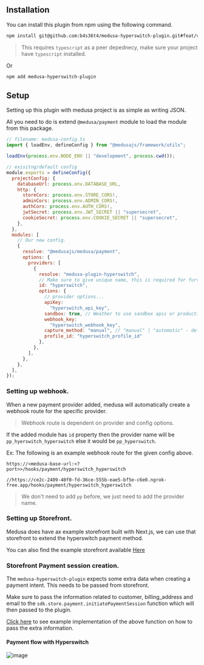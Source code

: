 ## Installation

You can install this plugin from npm using the following command.

```sh
npm install git@github.com:b4s36t4/medusa-hyperswitch-plugin.git#feat/v2
```

> This requires `typescript` as a peer depednecy, make sure your project have `typescript` installed.

Or

```sh
npm add medusa-hyperswitch-plugin
```

## Setup

Setting up this plugin with medusa project is as simple as writing JSON.

All you need to do is extend `@medusa/payment` module to load the module from this package.

```javascript
// filename: medusa-config.ts
import { loadEnv, defineConfig } from "@medusajs/framework/utils";

loadEnv(process.env.NODE_ENV || "development", process.cwd());

// exisitng/default config
module.exports = defineConfig({
  projectConfig: {
    databaseUrl: process.env.DATABASE_URL,
    http: {
      storeCors: process.env.STORE_CORS!,
      adminCors: process.env.ADMIN_CORS!,
      authCors: process.env.AUTH_CORS!,
      jwtSecret: process.env.JWT_SECRET || "supersecret",
      cookieSecret: process.env.COOKIE_SECRET || "supersecret",
    },
  },
  modules: [
    // Our new config.
    {
      resolve: "@medusajs/medusa/payment",
      options: {
        providers: [
          {
            resolve: "medusa-plugin-hyperswitch",
            // Make sure to give unique name, this is required for further actions.
            id: "hyperswitch",
            options: {
              // provider options...
              apiKey:
                "hyperswitch_api_key",
              sandbox: true, // Weather to use sandbox apis or production apis.
              webhook_key:
                "hyperswitch_webhook_key",
              capture_method: "manual", // "manual" | "automatic" - defaults to `automatic`
              profile_id: "hyperswitch_profile_id"
            },
          },
        ],
      },
    },
  ],
});

```

### Setting up webhook.

When a new payment provider added, medusa will automatically create a webhook route for the specific provider. 

> Webhook route is dependent on provider and config options.

If the added module has `id` property then the provider name will be `pp_hyerswitch_hyperswitch` else it would be `pp_hyperswitch`.

Ex: The following is an example webhook route for the given config above.

```
https://<medusa-base-url:<?port>>/hooks/payment/hyperswitch_hyperswitch

//https://ce2c-2409-40f0-fd-36ce-555b-eae5-bf5e-c6e0.ngrok-free.app/hooks/payment/hyperswitch_hyperswitch
```

> We don't need to add `pp` before, we just need to add the provider name. 

### Setting up Storefront.

Medusa does have ax example storefront built with Next.js, we can use that storefront to extend the hyperswitch payment method. 

You can also find the example storefront available [Here](url)

### Storefront Payment session creation.

The `medusa-hyperswitch-plugin` expects some extra data when creating a payment intent. This needs to be passed from storefront.

Make sure to pass the information related to customer, billing_address and email to the `sdk.store.payment.initiatePaymentSession` function which will then passed to the plugin.

[Click here](https://github.com/b4s36t4/medusa-hs-store/blob/13d791a51dc40f4e03a0a96d95535ea30e6b5cc9/src/modules/checkout/components/payment/index.tsx#L92) to see example implementation of the above function on how to pass the extra information.

#### Payment flow with Hyperswitch

![image](https://github.com/user-attachments/assets/621ab994-609c-4431-86a7-e4365bcaab90)



